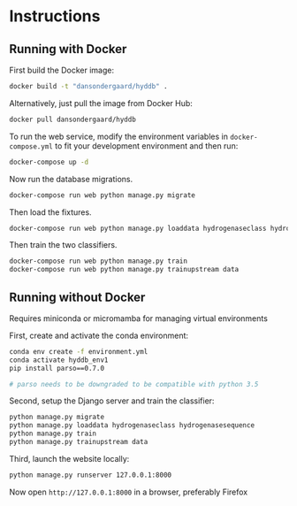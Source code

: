 # Instructions

## Running with Docker

First build the Docker image:

```bash
docker build -t "dansondergaard/hyddb" .
```

Alternatively, just pull the image from Docker Hub:

```bash
docker pull dansondergaard/hyddb
```

To run the web service, modify the environment variables in
`docker-compose.yml` to fit your development environment and then run:

```bash
docker-compose up -d
```

Now run the database migrations.

```bash
docker-compose run web python manage.py migrate
```

Then load the fixtures.

```bash
docker-compose run web python manage.py loaddata hydrogenaseclass hydrogenasesequence
```

Then train the two classifiers.

```bash
docker-compose run web python manage.py train
docker-compose run web python manage.py trainupstream data
```

## Running without Docker

Requires miniconda or micromamba for managing virtual environments

First, create and activate the conda environment:

```bash
conda env create -f environment.yml
conda activate hyddb_env1
pip install parso==0.7.0

# parso needs to be downgraded to be compatible with python 3.5

```

Second, setup the Django server and train the classifier:

```bash
python manage.py migrate
python manage.py loaddata hydrogenaseclass hydrogenasesequence
python manage.py train
python manage.py trainupstream data

```

Third, launch the website locally:

```bash
python manage.py runserver 127.0.0.1:8000

```

Now open `http://127.0.0.1:8000` in a browser, preferably Firefox
